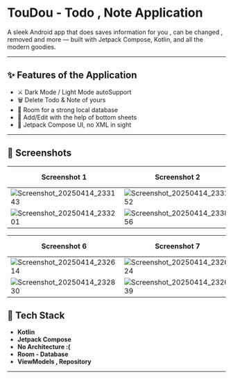 # TouDou - Todo , Note Application

A sleek Android app that does saves information for you , can be changed , removed and more — built with Jetpack Compose, Kotlin, and all the modern goodies.

---

## ✨ Features of the Application

- ⚔ Dark Mode / Light Mode autoSupport
- 🗑️ Delete Todo & Note of yours
- 🚀 Room for a strong local database
- 📝 Add/Edit with the help of bottom sheets
- 🎯 Jetpack Compose UI, no XML in sight

---

## 📸 Screenshots

| Screenshot 1 | Screenshot 2 | Screenshot 3 | Screenshot 4 | Screenshot 5 |
|--------------|--------------|--------------|--------------|--------------|
| ![Screenshot_20250414_233143](https://github.com/user-attachments/assets/abf70db6-8ea7-4d0c-9535-7ab36081f776) | ![Screenshot_20250414_233152](https://github.com/user-attachments/assets/7fa718b9-934b-4ace-b62e-aca880074498)
| ![Screenshot_20250414_233201](https://github.com/user-attachments/assets/50e9cc46-92f9-44ed-a20a-a87c723f1439) | ![Screenshot_20250414_233856](https://github.com/user-attachments/assets/10782776-3f0e-4093-b7d5-802266e2a6a2)

| Screenshot 6 | Screenshot 7 | Screenshot 8 | Screenshot 9 | Screenshot 10 |
|--------------|--------------|--------------|--------------|--------------|
| ![Screenshot_20250414_232614](https://github.com/user-attachments/assets/65a37791-1c11-439e-aa94-6e0dd5918d01) | ![Screenshot_20250414_232624](https://github.com/user-attachments/assets/66fb001c-09a4-4132-9c73-b48d72ee3ab4) 
| ![Screenshot_20250414_232830](https://github.com/user-attachments/assets/02f245b7-377a-410d-b36c-2b706d6cd29e) | ![Screenshot_20250414_232639](https://github.com/user-attachments/assets/4738b046-e34a-44b7-80d1-1d8c67be808d)

## 🚀 Tech Stack

- **Kotlin**
- **Jetpack Compose**
- **No Architecture :(**
- **Room - Database**
- **ViewModels , Repository**

---
